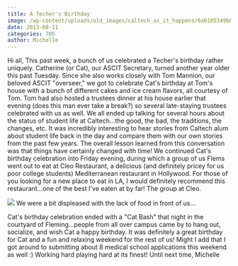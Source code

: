 ```yaml
---
title: A Techer's Birthday
image: /wp-content/uploads/old_images/caltech_as_it_happens/6a0105349b8251970b01910475e7c2970c.jpg
date: 2013-08-11
categories: 705
author: Michelle
---
```


Hi all,
This past week, a bunch of us celebrated a Techer's birthday rather uniquely. Catherine (or Cat), our ASCIT Secretary, turned another year older this past Tuesday. Since she also works closely with Tom Mannion, our beloved ASCIT "overseer," we got to celebrate Cat's birthday at Tom's house with a bunch of different cakes and ice cream flavors, all courtesy of Tom. Tom had also hosted a trustees dinner at his house earlier that evening (does this man ever take a break?) so several late-staying trustees celebrated with us as well. We all ended up talking for several hours about the status of student life at Caltech...the good, the bad, the traditions, the changes, etc. It was incredibly interesting to hear stories from Caltech alum about student life back in the day and compare them with our own stories from the past few years. The overall lesson learned from this conversation was that things have certainly changed with time!
We continued Cat's birthday celebration into Friday evening, during which a group of us Flems went out to eat at Cleo Restaurant, a delicious (and definitely pricey for us poor college students) Mediterranean restaurant in Hollywood. For those of you looking for a new place to eat in LA, I would definitely recommend this restaurant...one of the best I've eaten at by far!
The group at Cleo.


![](/old_images/caltech_as_it_happens/6a0105349b8251970b01910475e800970c.jpg)
We were a bit displeased with the lack of food in front of us...

Cat's birthday celebration ended with a "Cat Bash" that night in the courtyard of Fleming...people from all over campus came by to hang out, socialize, and wish Cat a happy birthday. It was definitely a great birthday for Cat and a fun and relaxing weekend for the rest of us! Might I add that I got around to submitting about 8 medical school applications this weekend as well :) Working hard playing hard at its finest!
Until next time,
Michelle

